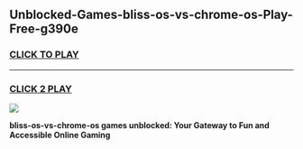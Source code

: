 
## Unblocked-Games-bliss-os-vs-chrome-os-Play-Free-g390e
<h3>
<a href="https://premium76.site?title=bliss-os-vs-chrome-os&ref=10A">CLICK TO PLAY</a></h3>
<hr>

<h3>
<a href="https://premium76.site?title=bliss-os-vs-chrome-os&ref=10A">CLICK 2 PLAY</a>
  
</h3>

<a href="https://premium76.site?title=bliss-os-vs-chrome-os&ref=10A"><img src="https://clearcache.store/games.png"></a>


**bliss-os-vs-chrome-os games unblocked: Your Gateway to Fun and Accessible Online Gaming**
